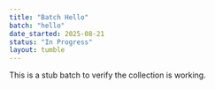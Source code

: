 ```yaml
---
title: "Batch Hello"
batch: "hello"
date_started: 2025-08-21
status: "In Progress"
layout: tumble
---
```

This is a stub batch to verify the collection is working.